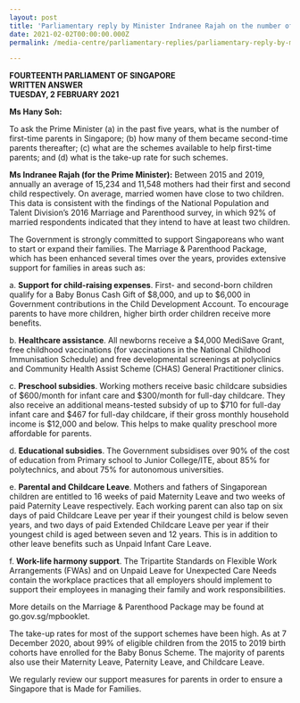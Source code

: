```yaml
---
layout: post
title: 'Parliamentary reply by Minister Indranee Rajah on the number of first-time parents and support for them'
date: 2021-02-02T00:00:00.000Z
permalink: /media-centre/parliamentary-replies/parliamentary-reply-by-minister-indranee-rajah-on-the-number-of-first-time-parents-and-support-for-them/

---
```



**FOURTEENTH PARLIAMENT OF SINGAPORE**  
**WRITTEN ANSWER**  
**TUESDAY, 2 FEBRUARY 2021**  

**Ms Hany Soh:**

To ask the Prime Minister (a) in the past five years, what is the number of first-time parents in Singapore; (b) how many of them became second-time parents thereafter; (c) what are the schemes available to help first-time parents; and (d) what is the take-up rate for such schemes.

**Ms Indranee Rajah (for the Prime Minister):**
Between 2015 and 2019, annually an average of 15,234 and 11,548 mothers had their first and second child respectively.  On average, married women have close to two children. This data is consistent with the findings of the National Population and Talent Division’s 2016 Marriage and Parenthood survey, in which 92% of married respondents indicated that they intend to have at least two children. 
 
The Government is strongly committed to support Singaporeans who want to start or expand their families. The Marriage & Parenthood Package, which has been enhanced several times over the years, provides extensive support for families in areas such as: 

a.	**Support for child-raising expenses**. First- and second-born children qualify for a Baby Bonus Cash Gift of $8,000, and up to $6,000 in Government contributions in the Child Development Account. To encourage parents to have more children, higher birth order children receive more benefits.

b.	**Healthcare assistance**. All newborns receive a $4,000 MediSave Grant, free childhood vaccinations (for vaccinations in the National Childhood Immunisation Schedule) and free developmental screenings at polyclinics and Community Health Assist Scheme (CHAS) General Practitioner clinics.

c.	**Preschool subsidies**. Working mothers receive basic childcare subsidies of $600/month for infant care and $300/month for full-day childcare. They also receive an additional means-tested subsidy of up to $710 for full-day infant care and $467 for full-day childcare, if their gross monthly household income is $12,000 and below. This helps to make quality preschool more affordable for parents. 

d.	**Educational subsidies**. The Government subsidises over 90% of the cost of education from Primary school to Junior College/ITE, about 85% for polytechnics, and about 75% for autonomous universities.

e.	**Parental and Childcare Leave**. Mothers and fathers of Singaporean children are entitled to 16 weeks of paid Maternity Leave and two weeks of paid Paternity Leave respectively. Each working parent can also tap on six days of paid Childcare Leave per year if their youngest child is below seven years, and two days of paid Extended Childcare Leave per year if their youngest child is aged between seven and 12 years. This is in addition to other leave benefits such as Unpaid Infant Care Leave.

f.	**Work-life harmony support**. The Tripartite Standards on Flexible Work Arrangements (FWAs) and on Unpaid Leave for Unexpected Care Needs contain the workplace practices that all employers should implement to support their employees in managing their family and work responsibilities.

More details on the Marriage & Parenthood Package may be found at go.gov.sg/mpbooklet. 

The take-up rates for most of the support schemes have been high. As at 7 December 2020, about 99% of eligible children from the 2015 to 2019 birth cohorts have enrolled for the Baby Bonus Scheme. The majority of parents also use their Maternity Leave, Paternity Leave, and Childcare Leave. 

We regularly review our support measures for parents in order to ensure a Singapore that is Made for Families.
